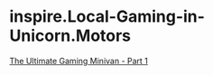 # inspire.Local-Gaming-in-Unicorn.Motors
[The Ultimate Gaming Minivan - Part 1](https://youtu.be/JIfPIgwpJSg)
